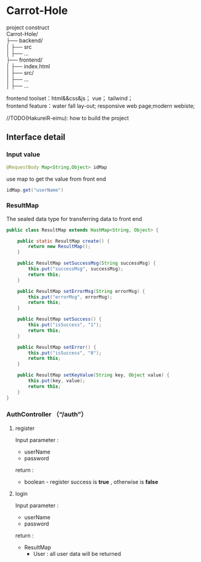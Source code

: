 # Carrot-Hole

project construct  
Carrot-Hole/  
├── backend/  
│   ├── src  
│   ├── ...  
├── frontend/  
│   ├── index.html  
│   ├── src/  
│   ├── ...  
│   ├── ... 

frontend toolset：html&&css&js； vue； tailwind；  
frontend feature：water fall lay-out; responsive web page;modern webiste;

//TODO(HakureiR-eimu): how to build the project
## Interface detail

### Input value

```java
@RequestBody Map<String,Object> idMap
```

use map to get the value from front end

```java
idMap.get("userName")
```

### ResultMap

The sealed data type for transferring data to front end

```java
public class ResultMap extends HashMap<String, Object> {

    public static ResultMap create() {
        return new ResultMap();
    }

    public ResultMap setSuccessMsg(String successMsg) {
        this.put("successMsg", successMsg);
        return this;
    }

    public ResultMap setErrorMsg(String errorMsg) {
        this.put("errorMsg", errorMsg);
        return this;
    }

    public ResultMap setSuccess() {
        this.put("isSuccess", "1");
        return this;
    }

    public ResultMap setError() {
        this.put("isSuccess", "0");
        return this;
    }

    public ResultMap setKeyValue(String key, Object value) {
        this.put(key, value);
        return this;
    }
}
```

### AuthController （“/auth”）

1. register

   Input parameter : 

   - userName
   - password

   return :

   - boolean - register success is **true** , otherwise is **false**

2. login

   Input parameter : 

   - userName
   - password

   return :

   - ResultMap
     - User : all user data will be returned

